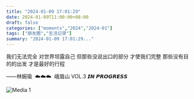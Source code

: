```yaml
---
title: "2024-01-09 17:01:29"
date: 2024-01-09T11:00:00+08:00
draft: false
categories: ["moments","2024","2024-01"]
tags: ["朋友圈","生活记录"]
summary: "2024-01-09 17:01:29..."
---
```


我们无法完全
对世界坦露自己
但那些没说出口的部分
才使我们完整
那些没有目的的出发
才是最好的行程

——林婉瑜
​
​☁️☁️☁️
​
​峨眉山 VOL.3 𝙄𝙉 𝙋𝙍𝙊𝙂𝙍𝙀𝙎𝙎

![Media 1](/Moments/photos/2024-01-09/202401091701290.jpg)

